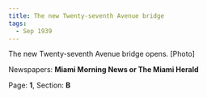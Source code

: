 ```yaml
---  
title: The new Twenty-seventh Avenue bridge  
tags:  
  - Sep 1939  
---  
```

  
The new Twenty-seventh Avenue bridge opens. [Photo]  
  
Newspapers: **Miami Morning News or The Miami Herald**  
  
Page: **1**, Section: **B** 
